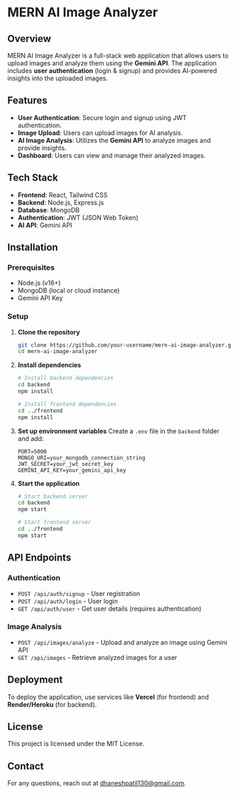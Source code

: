 # MERN AI Image Analyzer

## Overview
MERN AI Image Analyzer is a full-stack web application that allows users to upload images and analyze them using the **Gemini API**. The application includes **user authentication** (login & signup) and provides AI-powered insights into the uploaded images.

## Features
- **User Authentication**: Secure login and signup using JWT authentication.
- **Image Upload**: Users can upload images for AI analysis.
- **AI Image Analysis**: Utilizes the **Gemini API** to analyze images and provide insights.
- **Dashboard**: Users can view and manage their analyzed images.

## Tech Stack
- **Frontend**: React, Tailwind CSS
- **Backend**: Node.js, Express.js
- **Database**: MongoDB
- **Authentication**: JWT (JSON Web Token)
- **AI API**: Gemini API

## Installation
### Prerequisites
- Node.js (v16+)
- MongoDB (local or cloud instance)
- Gemini API Key

### Setup
1. **Clone the repository**
   ```sh
   git clone https://github.com/your-username/mern-ai-image-analyzer.git
   cd mern-ai-image-analyzer
   ```

2. **Install dependencies**
   ```sh
   # Install backend dependencies
   cd backend
   npm install
   
   # Install frontend dependencies
   cd ../frontend
   npm install
   ```

3. **Set up environment variables**
   Create a `.env` file in the `backend` folder and add:
   ```env
   PORT=5000
   MONGO_URI=your_mongodb_connection_string
   JWT_SECRET=your_jwt_secret_key
   GEMINI_API_KEY=your_gemini_api_key
   ```

4. **Start the application**
   ```sh
   # Start backend server
   cd backend
   npm start
   
   # Start frontend server
   cd ../frontend
   npm start
   ```

## API Endpoints
### Authentication
- `POST /api/auth/signup` - User registration
- `POST /api/auth/login` - User login
- `GET /api/auth/user` - Get user details (requires authentication)

### Image Analysis
- `POST /api/images/analyze` - Upload and analyze an image using Gemini API
- `GET /api/images` - Retrieve analyzed images for a user

## Deployment
To deploy the application, use services like **Vercel** (for frontend) and **Render/Heroku** (for backend).

## License
This project is licensed under the MIT License.


## Contact
For any questions, reach out at [dhaneshpatil130@gmail.com](mailto:dhaneshpatil130@gmail.com).
